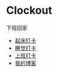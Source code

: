 # Clockout

下班回家

- [起床打卡](https://github.com/noteMay/getup)
- [睡觉打卡](https://github.com/noteMay/sleep)
- [上班打卡](https://github.com/noteMay/clockin)
- [我的博客](https://noteMay.github.io)
